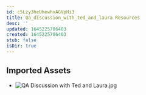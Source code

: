 ```yaml
---
id: c5Lzy3heUhewhxAGVpHi3
title: Qa_discussion_with_ted_and_laura Resources
desc: ''
updated: 1645225706403
created: 1645225706403
stub: false
isDir: true
---
```

## Imported Assets
- ![QA Discussion with Ted and Laura.jpg](/assets/qa-discussion-with-ted-and-laura.jpg)
